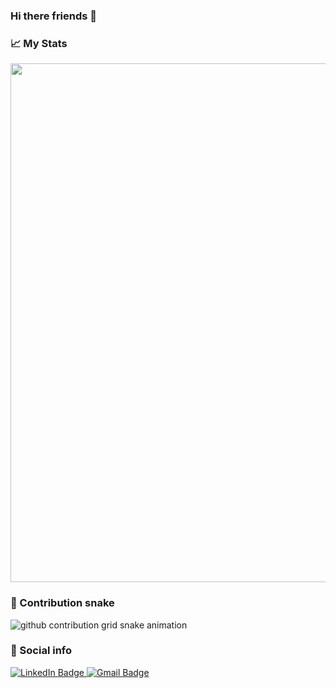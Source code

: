 ### Hi there friends 👋


### 📈 My Stats 
<img width="830" src="https://github-readme-activity-graph.vercel.app/graph?username=Marouan-El-Haddad&bg_color=21232a&color=a8eeff&line=61dafb&point=f0fcff&area=true&hide_border=false" />

### 🐍 Contribution snake

<picture>
  <source media="(prefers-color-scheme: dark)" srcset="https://Marouan-El-Haddad.github.io/github-snake.github.io/github-contribution-grid-snake-dark.svg">
  <source media="(prefers-color-scheme: light)" srcset="https://Marouan-El-Haddad.github.io/github-snake.github.io/github-contribution-grid-snake.svg">
  <img alt="github contribution grid snake animation" src="https://Marouan-El-Haddad.github.io/github-snake.github.io/github-contribution-grid-snake.svg">
</picture>

### 🔗 Social info

<div id="badges">
    <a href="https://www.linkedin.com/in/marouan-el-haddad/">
    <img src="https://img.shields.io/badge/LinkedIn-blue?style=for-the-badge&logo=linkedin&logoColor=white" alt="LinkedIn Badge"/>
    </a>
    <a href="https://mail.google.com/mail/u/0/?fs=1&tf=cm&to=creator.gl01@gmail.com">
    <img src="https://img.shields.io/badge/Gmail-D14836?style=for-the-badge&logo=gmail&logoColor=white" alt="Gmail Badge"/>
    </a>
</div>

<!--
**Marouan-El-Haddad/Marouan-El-Haddad** is a ✨ _special_ ✨ repository because its `README.md` (this file) appears on your GitHub profile.

Here are some ideas to get you started:

- 🔭 I’m currently working on ...
- 🌱 I’m currently learning ...
- 👯 I’m looking to collaborate on ...
- 🤔 I’m looking for help with ...
- 💬 Ask me about ...
- 📫 How to reach me: ...
- 😄 Pronouns: ...
- ⚡ Fun fact: ...
-->

